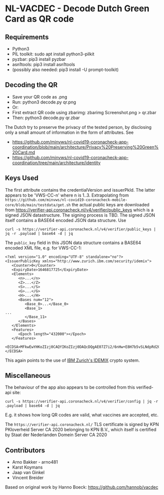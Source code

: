 NL-VACDEC - Decode Dutch Green Card as QR code
==============================================

Requirements
------------
* Python3
* PIL toolkit: sudo apt install python3-pilkit
* pyzbar: pip3 install pyzbar
* asn1tools: pip3 install asn1tools 
* (possibly also needed: pip3 install -U prompt-toolkit)

Decoding the QR
---------------
- Save your QR code as .png
- Run: python3 decode.py qr.png
- Or:
- First extract QR code using zbarimg: zbarimg Screenshot.png > qr.zbar
- Then: python3 decode.py qr.zbar

The Dutch try to preserve the privacy of the tested person, 
by disclosing only a small amount of information in the form of attributes. See

* https://github.com/minvws/nl-covid19-coronacheck-app-coordination/blob/main/architecture/Privacy%20Preserving%20Green%20Card.md
* https://github.com/minvws/nl-covid19-coronacheck-app-coordination/tree/main/architecture/identity


Keys Used
---------
The first attribute contains the credentialVersion and issuerPkId. The latter appears to be 'VWS-CC-n' 
where n is 1..3. Extrapolating from `https://github.com/minvws/nl-covid19-coronacheck-mobile-core/blob/main/testdata/get.sh` the actual public keys are downloaded from https://verifier-api.coronacheck.nl/v4/verifier/public_keys which is a signed JSON datastructure. The signing process is TBD. The signed JSON itself contains a BASE64 encoded JSON data structure. Use
```
curl -s https://verifier-api.coronacheck.nl/v4/verifier/public_keys | jq -r .payload | base64 -d | jq
```
The `public_key` field in this JSON data structure contains a BASE64 encoded XML file, e.g. for VWS-CC-1:
```
<?xml version="1.0" encoding="UTF-8" standalone="no"?>
<IssuerPublicKey xmlns="http://www.zurich.ibm.com/security/idemix">
   <Counter>0</Counter>
   <ExpiryDate>1646817725</ExpiryDate>
   <Elements>
      <n>...</n>
      <Z>...</Z>
      <S>...</S>
      <G>...</G>
      <H>...</H>
      <Bases num="12">
         <Base_0>...</Base_0>
         <Base_1>
...
         </Base_11>
      </Bases>
   </Elements>
   <Features>
      <Epoch length="432000"></Epoch>
   </Features>
   <ECDSA>MFkwEwYHKoZIzj0CAQYIKoZIzj0DAQcDQgAE07Z7i2/6nHw+E8H7b5vSLNdpRd20WwLjlwhc0QEeebfvR8TCVPVM0Yetu8Ecl+KSDc1FvWUuRUNWQvbtUSNNkg==</ECDSA>
```

This again points to the use of [IBM Zurich's IDEMIX](https://www.zurich.ibm.com/idemix) crypto system.


Miscellaneous
-------------
The behaviour of the app also appears to be controlled from this verified-api site: 
```
curl -s https://verifier-api.coronacheck.nl/v4/verifier/config | jq -r .payload | base64 -d | jq 
```
E.g. it shows how long QR codes are valid, what vaccines are accepted, etc.

The `https://verifier-api.coronacheck.nl/` TLS certificate is signed by KPN PKIoverheid Server CA 2020
belonging to KPN B.V., which itself is certified by Staat der Nederlanden Domein Server CA 2020


Contributors
------------
- Arno Bakker  - arno481
- Karst Koymans 
- Jaap van Ginkel
- Vincent Breider

Based on original work by Hanno Boeck: https://github.com/hannob/vacdec
